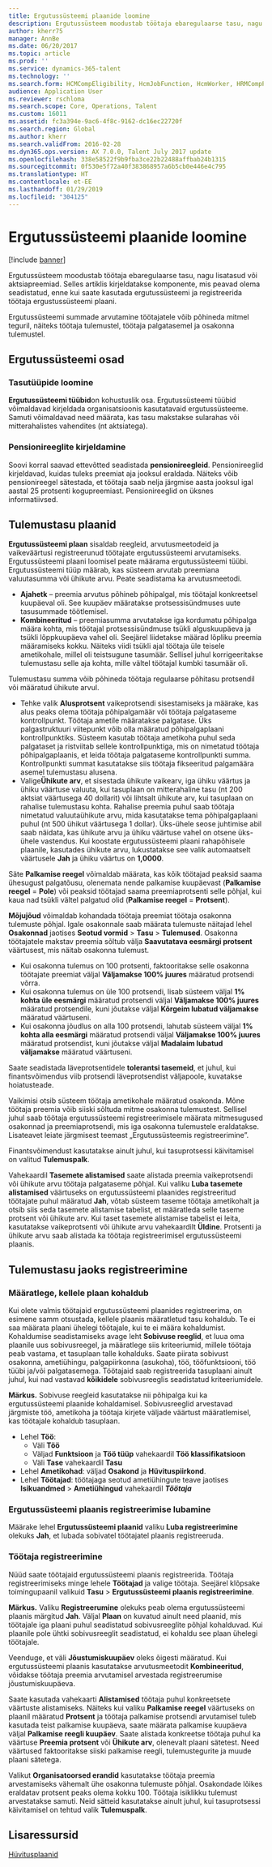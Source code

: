 ```yaml
---
title: Ergutussüsteemi plaanide loomine
description: Ergutussüsteem moodustab töötaja ebaregulaarse tasu, nagu lisatasud või aktsiapreemiad. Selles teemas kirjeldatakse komponente, mis peavad olema seadistatud, enne kui saate kasutada ergutussüsteemi ja registreerida töötaja ergutussüsteemi plaani.
author: kherr75
manager: AnnBe
ms.date: 06/20/2017
ms.topic: article
ms.prod: ''
ms.service: dynamics-365-talent
ms.technology: ''
ms.search.form: HCMCompEligibility, HcmJobFunction, HcmWorker, HRMCompPerfPlan
audience: Application User
ms.reviewer: rschloma
ms.search.scope: Core, Operations, Talent
ms.custom: 16011
ms.assetid: fc3a394e-9ac6-4f8c-9162-dc16ec22720f
ms.search.region: Global
ms.author: kherr
ms.search.validFrom: 2016-02-28
ms.dyn365.ops.version: AX 7.0.0, Talent July 2017 update
ms.openlocfilehash: 338e58522f9b9fba3ce22b22488affbab24b1315
ms.sourcegitcommit: 0f530e5f72a40f383868957a6b5cb0e446e4c795
ms.translationtype: HT
ms.contentlocale: et-EE
ms.lasthandoff: 01/29/2019
ms.locfileid: "304125"
---
```

# <a name="create-variable-compensation-plans"></a>Ergutussüsteemi plaanide loomine

[!include [banner](includes/banner.md)]

Ergutussüsteem moodustab töötaja ebaregulaarse tasu, nagu lisatasud või aktsiapreemiad. Selles artiklis kirjeldatakse komponente, mis peavad olema seadistatud, enne kui saate kasutada ergutussüsteemi ja registreerida töötaja ergustussüsteemi plaani.

Ergutussüsteemi summade arvutamine töötajatele võib põhineda mitmel teguril, näiteks töötaja tulemustel, töötaja palgatasemel ja osakonna tulemustel.

## <a name="variable-compensation-components"></a>Ergutussüsteemi osad
### <a name="create-compensation-types"></a>Tasutüüpide loomine

**Ergutussüsteemi tüübid**on kohustuslik osa. Ergutussüsteemi tüübid võimaldavad kirjeldada organisatsioonis kasutatavaid ergutussüsteeme. Samuti võimaldavad need määrata, kas tasu makstakse sularahas või mitterahalistes vahendites (nt aktsiatega).

### <a name="describe-vesting-rules"></a>Pensionireeglite kirjeldamine

Soovi korral saavad ettevõtted seadistada **pensionireegleid**. Pensionireeglid kirjeldavad, kuidas tuleks preemiat aja jooksul eraldada. Näiteks võib pensionireegel sätestada, et töötaja saab nelja järgmise aasta jooksul igal aastal 25 protsenti kogupreemiast. Pensionireeglid on üksnes informatiivsed.

## <a name="variable-compensation-plans"></a>Tulemustasu plaanid
**Ergutussüsteemi plaan** sisaldab reegleid, arvutusmeetodeid ja vaikeväärtusi registreerunud töötajate ergutussüsteemi arvutamiseks. Ergutussüsteemi plaani loomisel peate määrama ergutussüsteemi tüübi. Ergutussüsteemi tüüp määrab, kas süsteem arvutab preemiana valuutasumma või ühikute arvu. Peate seadistama ka arvutusmeetodi.

-   **Ajahetk** – preemia arvutus põhineb põhipalgal, mis töötajal konkreetsel kuupäeval oli. See kuupäev määratakse protsessisündmuses uute tasusummade töötlemisel.
-   **Kombineeritud** – preemiasumma arvutatakse iga kordumatu põhipalga määra kohta, mis töötajal protsessisündmuse tsükli alguskuupäeva ja tsükli lõppkuupäeva vahel oli. Seejärel liidetakse määrad lõpliku preemia määramiseks kokku. Näiteks viidi tsükli ajal töötaja üle teisele ametikohale, millel oli teistsugune tasumäär. Sellisel juhul korrigeeritakse tulemustasu selle aja kohta, mille vältel töötajal kumbki tasumäär oli.

Tulemustasu summa võib põhineda töötaja regulaarse põhitasu protsendil või määratud ühikute arvul.

-   Tehke valik **Alusprotsent** vaikeprotsendi sisestamiseks ja määrake, kas alus peaks olema töötaja põhipalgamäär või töötaja palgataseme kontrollpunkt. Töötaja ametile määratakse palgatase. Üks palgastruktuuri viitepunkt võib olla määratud põhipalgaplaani kontrollpunktiks. Süsteem kasutab töötaja ametikoha puhul seda palgataset ja ristviitab sellele kontrollpunktiga, mis on nimetatud töötaja põhipalgaplaanis, et leida töötaja palgataseme kontrollpunkti summa. Kontrollpunkti summat kasutatakse siis töötaja fikseeritud palgamäära asemel tulemustasu alusena.
-   Valige**Ühikute arv**, et sisestada ühikute vaikearv, iga ühiku väärtus ja ühiku väärtuse valuuta, kui tasuplaan on mitterahaline tasu (nt 200 aktsiat väärtusega 40 dollarit) või lihtsalt ühikute arv, kui tasuplaan on rahalise tulemustasu kohta. Rahalise preemia puhul saab töötaja nimetatud valuutaühikute arvu, mida kasutatakse tema põhipalgaplaani puhul (nt 500 ühikut väärtusega 1 dollar). Üks-ühele seose juhtimise abil saab näidata, kas ühikute arvu ja ühiku väärtuse vahel on otsene üks-ühele vastendus. Kui koostate ergutussüsteemi plaani rahapõhisele plaanile, kasutades ühikute arvu, lukustatakse see valik automaatselt väärtusele **Jah** ja ühiku väärtus on **1,0000**.

Säte **Palkamise reegel** võimaldab määrata, kas kõik töötajad peaksid saama ühesugust palgatõusu, olenemata nende palkamise kuupäevast (**Palkamise reegel** = **Pole**) või peaksid töötajad saama preemiaprotsenti selle põhjal, kui kaua nad tsükli vältel palgatud olid (**Palkamise reegel** = **Protsent**). 

**Mõjujõud** võimaldab kohandada töötaja preemiat töötaja osakonna tulemuste põhjal. Igale osakonnale saab määrata tulemuste näitajad lehel **Osakonnad** jaotises **Seotud vormid** &gt; **Tasu** &gt; **Tulemused**. Osakonna töötajatele makstav preemia sõltub välja **Saavutatava eesmärgi protsent** väärtusest, mis näitab osakonna tulemust.

-   Kui osakonna tulemus on 100 protsenti, faktooritakse selle osakonna töötajate preemiat väljal **Väljamakse 100% juures** määratud protsendi võrra.
-   Kui osakonna tulemus on üle 100 protsendi, lisab süsteem väljal **1% kohta üle eesmärgi** määratud protsendi väljal **Väljamakse 100% juures** määratud protsendile, kuni jõutakse väljal **Kõrgeim lubatud väljamakse** määratud väärtuseni.
-   Kui osakonna jõudlus on alla 100 protsendi, lahutab süsteem väljal **1% kohta alla eesmärgi** määratud protsendi väljal **Väljamakse 100% juures** määratud protsendist, kuni jõutakse väljal **Madalaim lubatud väljamakse** määratud väärtuseni.

Saate seadistada läveprotsentidele **tolerantsi tasemeid**, et juhul, kui finantsvõimendus viib protsendi läveprotsendist väljapoole, kuvatakse hoiatusteade. 

Vaikimisi otsib süsteem töötaja ametikohale määratud osakonda. Mõne töötaja preemia võib siiski sõltuda mitme osakonna tulemustest. Sellisel juhul saab töötaja ergutussüsteemi registreerimisele määrata mitmesugused osakonnad ja preemiaprotsendi, mis iga osakonna tulemustele eraldatakse. Lisateavet leiate järgmisest teemast „Ergutussüsteemis registreerimine”. 

Finantsvõimendust kasutatakse ainult juhul, kui tasuprotsessi käivitamisel on valitud **Tulemuspalk**. 

Vahekaardil **Tasemete alistamised** saate alistada preemia vaikeprotsendi või ühikute arvu töötaja palgataseme põhjal. Kui valiku **Luba tasemete alistamised** väärtuseks on ergutussüsteemi plaanides registreeritud töötajate puhul määratud **Jah**, võtab süsteem taseme töötaja ametikohalt ja otsib siis seda tasemete alistamise tabelist, et määratleda selle taseme protsent või ühikute arv. Kui taset tasemete alistamise tabelist ei leita, kasutatakse vaikeprotsenti või ühikute arvu vahekaardilt **Üldine**. Protsenti ja ühikute arvu saab alistada ka töötaja registreerimisel ergutussüsteemi plaanis.

## <a name="variable-compensation-enrollment"></a>Tulemustasu jaoks registreerimine
### <a name="determine-who-is-eligible-for-the-plan"></a>Määratlege, kellele plaan kohaldub

Kui olete valmis töötajaid ergutussüsteemi plaanides registreerima, on esimene samm otsustada, kellele plaanis määratletud tasu kohaldub. Te ei saa määrata plaani ühelegi töötajale, kui te ei määra kohaldumist. Kohaldumise seadistamiseks avage leht **Sobivuse reeglid**, et luua oma plaanile uus sobivusreegel, ja määratlege siis kriteeriumid, millele töötaja peab vastama, et tasuplaan talle kohalduks. Saate piirata sobivust osakonna, ametiühingu, palgapiirkonna (asukoha), töö, tööfunktsiooni, töö tüübi ja/või palgatasemega. Töötajaid saab registreerida tasuplaani ainult juhul, kui nad vastavad **kõikidele** sobivusreeglis seadistatud kriteeriumidele. 

**Märkus.** Sobivuse reegleid kasutatakse nii põhipalga kui ka ergutussüsteemi plaanide kohaldamisel. Sobivusreeglid arvestavad järgmiste töö, ametikoha ja töötaja kirjete väljade väärtust määratlemisel, kas töötajale kohaldub tasuplaan.

- Lehel **Töö**:
  -   Väli **Töö**
  -   Väljad **Funktsioon** ja **Töö tüüp** vahekaardil **Töö klassifikatsioon**
  -   Väli **Tase** vahekaardil **Tasu**
- Lehel **Ametikohad**: väljad **Osakond** ja **Hüvituspiirkond**.
- Lehel <strong>Töötajad</strong>: töötajaga seotud ametiühingute teave jaotises <strong>Isikuandmed</strong> &gt; <strong>Ametiühingud</strong> vahekaardil *<strong><em>Töötaja</em></strong>*

### <a name="enable-enrollment-for-the-variable-compensation-plan"></a>Ergutussüsteemi plaanis registreerimise lubamine

Määrake lehel **Ergutussüsteemi plaanid** valiku **Luba registreerimine** olekuks **Jah**, et lubada sobivatel töötajatel plaanis registreeruda.

### <a name="enroll-the-employee"></a>Töötaja registreerimine

Nüüd saate töötajaid ergutussüsteemi plaanis registreerida. Töötaja registreerimiseks minge lehele **Töötajad** ja valige töötaja. Seejärel klõpsake toimingupaanil valikuid **Tasu** &gt; **Ergutussüsteemi plaanis registreerimine**. 

**Märkus.** Valiku **Registreerumine** olekuks peab olema ergutussüsteemi plaanis märgitud **Jah**. Väljal **Plaan** on kuvatud ainult need plaanid, mis töötajale iga plaani puhul seadistatud sobivusreeglite põhjal kohalduvad. Kui plaanile pole ühtki sobivusreeglit seadistatud, ei kohaldu see plaan ühelegi töötajale. 

Veenduge, et väli **Jõustumiskuupäev** oleks õigesti määratud. Kui ergutussüsteemi plaanis kasutatakse arvutusmeetodit **Kombineeritud**, võidakse töötaja preemia arvutamisel arvestada registreerumise jõustumiskuupäeva. 

Saate kasutada vahekaarti **Alistamised** töötaja puhul konkreetsete väärtuste alistamiseks. Näiteks kui valiku **Palkamise reegel** väärtuseks on plaanil määratud **Protsent** ja töötaja palkamise protsendi arvutamisel tuleb kasutada teist palkamise kuupäeva, saate määrata palkamise kuupäeva väljal **Palkamise reegli kuupäev**. Saate alistada konkreetse töötaja puhul ka väärtuse **Preemia protsent** või **Ühikute arv**, olenevalt plaani sätetest. Need väärtused faktooritakse siiski palkamise reegli, tulemustegurite ja muude plaani sätetega. 

Valikut **Organisatoorsed erandid** kasutatakse töötaja preemia arvestamiseks vähemalt ühe osakonna tulemuste põhjal. Osakondade lõikes eraldatav protsent peaks olema kokku 100. Töötaja isiklikku tulemust arvestatakse samuti. Neid sätteid kasutatakse ainult juhul, kui tasuprotsessi käivitamisel on tehtud valik **Tulemuspalk**.

<a name="additional-resources"></a>Lisaressursid
--------

[Hüvitusplaanid](compensation-plans.md)



